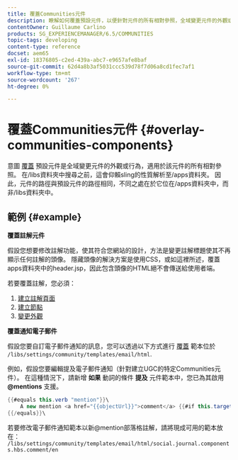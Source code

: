 ```yaml
---
title: 覆蓋Communities元件
description: 瞭解如何覆蓋預設元件，以便針對元件的所有相對參照，全域變更元件的外觀或行為。
contentOwner: Guillaume Carlino
products: SG_EXPERIENCEMANAGER/6.5/COMMUNITIES
topic-tags: developing
content-type: reference
docset: aem65
exl-id: 18376805-c2ed-439a-abc7-e9657afe8baf
source-git-commit: 62d4a8b3af5031ccc539d78f7d06a8cd1fec7af1
workflow-type: tm+mt
source-wordcount: '267'
ht-degree: 0%

---
```


# 覆蓋Communities元件 {#overlay-communities-components}

意圖 [覆蓋](/help/communities/client-customize.md#overlays) 預設元件是全域變更元件的外觀或行為，適用於該元件的所有相對參照。 在/libs資料夾中搜尋之前，這會仰賴sling的性質解析至/apps資料夾。 因此，元件的路徑與預設元件的路徑相同，不同之處在於它位在/apps資料夾中，而非/libs資料夾中。

## 範例 {#example}

**覆蓋註解元件**

假設您想要修改註解功能，使其符合您網站的設計，方法是變更註解標題使其不再顯示任何註解的頭像。 隱藏頭像的解決方案是使用CSS，或如這裡所述，覆蓋apps資料夾中的header.jsp，因此包含頭像的HTML絕不會傳送給使用者端。

若要覆蓋註解，您必須：

1. [建立註解頁面](/help/communities/overlay-create-comments-page.md)
1. [建立節點](/help/communities/overlay-create-nodes.md)
1. [變更外觀](/help/communities/overlay-alter-appearance.md)

**覆蓋通知電子郵件**

假設您要自訂電子郵件通知的訊息，您可以透過以下方式進行 [覆蓋](/help/communities/client-customize.md#overlays) 範本位於 `/libs/settings/community/templates/email/html`.

例如，假設您要編輯提及電子郵件通知（針對建立UGC的特定Communities元件）。 在這種情況下，請新增 **如果** 動詞的條件 **提及** 元件範本中，您已為其啟用 **@mentions** 支援。

```java
{{#equals this.verb "mention"}}\
    A new mention <a href="{{objectUrl}}">comment</a> {{#if this.target.properties.[jcr:title]}}to the article "{{{target.displayName}}}" {{/if}}was added by {{{user.name}}} on {{dateUtil this.published format="EEE, d MMM yyyy HH:mm:ss z"}}.\n \
{{/equals}}\
```

若要修改電子郵件通知範本以新@mention部落格註解，請將現成可用的範本放在： `/libs/settings/community/templates/email/html/social.journal.components.hbs.comment/en`
